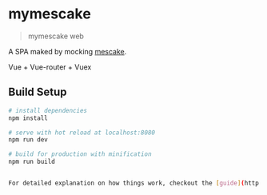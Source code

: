 # mymescake

> mymescake web

A SPA maked by mocking  [mescake](http://www.mescake.com). 

Vue + Vue-router + Vuex

## Build Setup

``` bash
# install dependencies
npm install

# serve with hot reload at localhost:8080
npm run dev

# build for production with minification
npm run build


For detailed explanation on how things work, checkout the [guide](http://vuejs-templates.github.io/webpack/) and [docs for vue-loader](http://vuejs.github.io/vue-loader).
